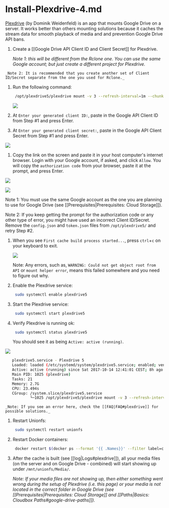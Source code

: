# Install-Plexdrive-4.md

[Plexdrive](https://github.com/dweidenfeld/plexdrive) \(by Dominik Weidenfeld\) is an app that mounts Google Drive on a server. It works better than others mounting solutions because it caches the stream data for smooth playback of media and and prevention Google Drive API bans.

1. Create a \[\[Google Drive API Client ID and Client Secret\]\] for Plexdrive.

   _Note 1: this will be different from the Rclone one. You can use the same Google account; but just create a different project for Plexdrive._

```text
_Note 2: It is recommended that you create another set of Client ID/Secret separate from the one you used for Rclone._ 
```

1. Run the following command:

   ```bash
    /opt/plexdrive5/plexdrive mount -v 3 --refresh-interval=1m --chunk-check-threads=8 --chunk-load-threads=8 --chunk-load-ahead=4 --max-chunks=100 --fuse-options=allow_other,read_only --config=/opt/plexdrive5 --cache-file=/opt/plexdrive5/cache.bolt /mnt/remote
   ```

   [![](https://i.imgur.com/NdPwVpF.png)](https://i.imgur.com/NdPwVpF.png)

2. At `Enter your generated client ID:`, paste in the Google API Client ID from Step \#1 and press Enter.
3. At `Enter your generated client secret:`, paste in the Google API Client Secret from Step \#1 and press Enter.

[![](https://i.imgur.com/NGqtXbq.png)](https://i.imgur.com/NGqtXbq.png)

1. Copy the link on the screen  and paste it in your host computer's internet browser. Login with your Google account, if asked, and click `Allow`. You will copy the `authorization code` from your browser, paste it at the prompt, and press Enter.

[![](https://i.imgur.com/CJzgkhn.png)](https://i.imgur.com/CJzgkhn.png)

[![](https://i.imgur.com/eN9pfqo.png)](https://i.imgur.com/eN9pfqo.png)

Note 1: You must use the same Google account as the one you are planning to use for Google Drive \(see \[\[Prerequisites\|Prerequisites: Cloud Storage\]\]\).

Note 2: If you keep getting the prompt for the authorization code or any other type of error, you might have used an incorrect Client ID/Secret. Remove the `config.json` and `token.json` files from `/opt/plexdrive5/` and retry Step \#2.

1. When you see `First cache build process started...`, press `ctrl`+`c` on your keyboard to exit.

   [![](http://i.imgur.com/bDTmXbT.png)](http://i.imgur.com/bDTmXbT.png)

   Note: Any errors, such as, `WARNING: Could not get object root from API` or `mount helper error`, means this failed somewhere and you need to figure out why.

2. Enable the Plexdrive service:

   ```bash
    sudo systemctl enable plexdrive5
   ```

3. Start the Plexdrive service:

   ```bash
    sudo systemctl start plexdrive5
   ```

4. Verify Plexdrive is running ok:

   ```bash
    sudo systemctl status plexdrive5
   ```

   You should see it as being `Active: active (running)`.

[![](https://i.imgur.com/1p0oUno.png)](https://i.imgur.com/1p0oUno.png)

```bash
   plexdrive5.service - Plexdrive 5
   Loaded: loaded (/etc/systemd/system/plexdrive5.service; enabled; vendor preset: enabled)
   Active: active (running) since Sat 2017-10-14 12:41:01 CEST; 8h ago
   Main PID: 1025 (plexdrive)
   Tasks: 21
   Memory: 2.7G
   CPU: 23.494s
   CGroup: /system.slice/plexdrive5.service
           └─1025 /opt/plexdrive5/plexdrive mount -v 3 --refresh-interval=1m --chunk-check-threads=8 --chunk-load-threads=8 --chunk-
```

```text
_Note: If you see an error here, check the [[FAQ|FAQ#plexdrive]] for possible solutions._
```

1. Restart Unionfs:

   ```bash
    sudo systemctl restart unionfs
   ```

2. Restart Docker containers:

   ```bash
    docker restart $(docker ps --format '{{ .Names}}' --filter label=com.github.cloudbox.cloudbox_managed=true | xargs echo -n)
   ```

3. After the cache is built \(see \[\[log\|Logs\#plexdrive\]\]\), all your media files \(on the server and on Google Drive - combined\) will start showing up under `/mnt/unionfs/Media/`.

   _Note: If your media files are not showing up, then either something went wrong during the setup of Plexdrive \(i.e. this page\) or your media is not located in the correct folder in Google Drive \(see \[\[Prerequisites\|Prerequisites: Cloud Storage\]\] and \[\[Paths\|Basics: Cloudbox Paths\#google-drive-paths\]\]\)._

